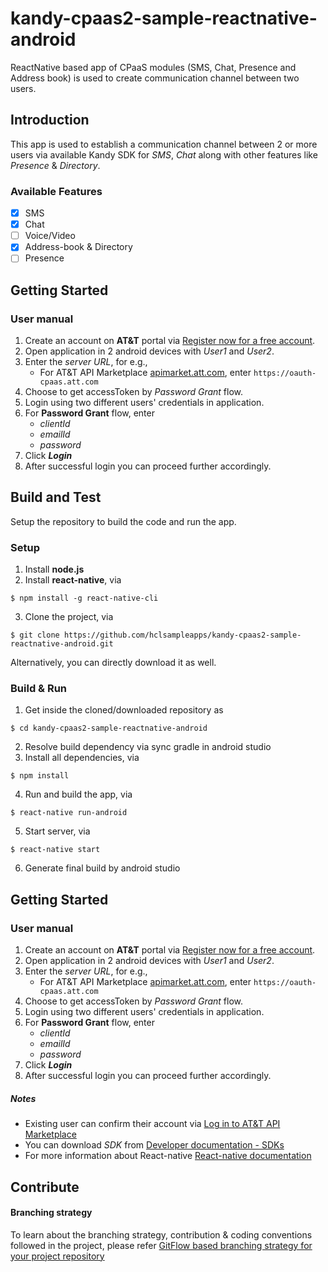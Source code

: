 # kandy-cpaas2-sample-reactnative-android
ReactNative based app of CPaaS modules (SMS, Chat, Presence and Address book) is used to create communication channel between two users.

## Introduction 
This app is used to establish a communication channel between 2 or more users via available Kandy SDK for *SMS*, *Chat* along with other features like *Presence* & *Directory*.

### Available Features
- [x] SMS
- [x] Chat
- [ ] Voice/Video
- [x] Address-book & Directory
- [ ] Presence

## Getting Started

### User manual 

1. Create an account on **AT&T** portal via [Register now for a free account](https://apimarket.att.com/signup).
2. Open application in 2 android devices with *User1* and *User2*.
3. Enter the *server URL*, for e.g.,
	- For AT&T API Marketplace [apimarket.att.com](https://apimarket.att.com), enter `https://oauth-cpaas.att.com`
4. Choose to get accessToken by *Password Grant* flow.
5. Login using two different users' credentials in application.
6. For **Password Grant** flow, enter 
	- *clientId* 
	- *emailId* 
	- *password*   
7. Click ***Login***
8. After successful login you can proceed further accordingly.

## Build and Test
Setup the repository to build the code and run the app. 

### Setup

1. Install **node.js**
2. Install **react-native**, via
```shell
$ npm install -g react-native-cli
```
3. Clone the project, via
```shell
$ git clone https://github.com/hclsampleapps/kandy-cpaas2-sample-reactnative-android.git
```
   Alternatively, you can directly download it as well.

### Build & Run

1. Get inside the cloned/downloaded repository as 
```shell
$ cd kandy-cpaas2-sample-reactnative-android   
```
2. Resolve build dependency via sync gradle in android studio
3. Install all dependencies, via
```shell
$ npm install
```
4. Run and build the app, via
```shell
$ react-native run-android
```
5. Start server, via
```shell
$ react-native start
```
6. Generate final build by android studio

## Getting Started

### User manual 

1. Create an account on **AT&T** portal via [Register now for a free account](https://apimarket.att.com/signup).
2. Open application in 2 android devices with *User1* and *User2*.
3. Enter the *server URL*, for e.g.,
	- For AT&T API Marketplace [apimarket.att.com](https://apimarket.att.com), enter `https://oauth-cpaas.att.com`
4. Choose to get accessToken by *Password Grant* flow.
5. Login using two different users' credentials in application.
6. For **Password Grant** flow, enter 
	- *clientId* 
	- *emailId* 
	- *password*   
7. Click ***Login***
8. After successful login you can proceed further accordingly.

##### Notes

 - Existing user can confirm their account via [Log in to AT&T API Marketplace](https://apimarket.att.com/login)
 - You can download *SDK* from [Developer documentation - SDKs](https://apimarket.att.com/developer/sdks/android)
 - For more information about React-native [React-native documentation](https://facebook.github.io/react-native/docs/getting-started)

## Contribute

#### Branching strategy

To learn about the branching strategy, contribution & coding conventions followed in the project, please refer [GitFlow based branching strategy for your project repository](https://gist.github.com/ribbon-abku/10d3fc1cff5c35a2df401196678e258a)